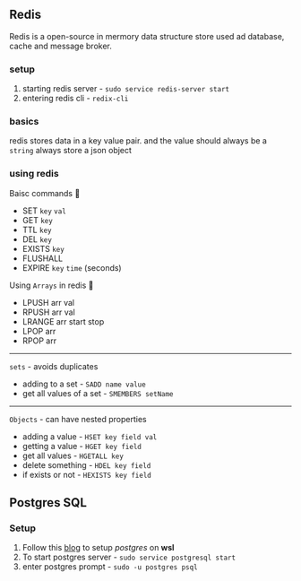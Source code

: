 ## Redis

Redis is a open-source in mermory data structure store used ad database, cache and message broker.

### setup

1. starting redis server - `sudo service redis-server start`
2. entering redis cli - `redix-cli`

### basics

redis stores data in a key value pair. and the value should always be a `string`
always store a json object

### using redis

Baisc commands 🦊

- SET `key` `val`
- GET `key`
- TTL `key`
- DEL `key`
- EXISTS `key`
- FLUSHALL
- EXPIRE `key` `time` (seconds)


Using `Arrays` in redis 🏹

- LPUSH arr val
- RPUSH arr val
- LRANGE arr start stop
- LPOP arr
- RPOP arr

---

`sets` - avoids duplicates

- adding to a set - `SADD name value`
- get all values of a set - `SMEMBERS setName`

---

`Objects` - can have nested properties

- adding a value - `HSET key field val`
- getting a value - `HGET key field`
- get all values - `HGETALL key`
- delete something - `HDEL key field`
- if exists or not - `HEXISTS key field`

## Postgres SQL

### Setup

1. Follow this [blog](https://kontext.tech/column/sql-databases/616/install-postgresql-on-wsl) to setup _postgres_ on **wsl**
2. To start postgres server - `sudo service postgresql start`
3. enter postgres prompt - `sudo -u postgres psql`
